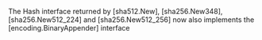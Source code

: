 The Hash interface returned by [sha512.New], [sha256.New348], [sha256.New512_224] and [sha256.New512_256] now also implements the [encoding.BinaryAppender] interface
